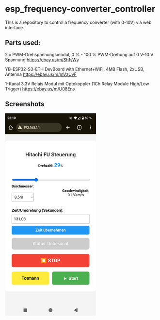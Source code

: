 # esp_frequency-converter_controller
This is a repository to control a frequency converter (with 0-10V) via web interface.

## Parts used:
2 x PWM-Drehspannungsmodul, 0 % - 100 % PWM-Drehung auf 0 V-10 V Spannung https://ebay.us/m/Sh1sWy

YB-ESP32-S3-ETH DevBoard with Ethernet+WiFi, 4MB Flash, 2xUSB, Antenna https://ebay.us/m/mVzUvF

1-Kanal 3.3V Relais Modul mit Optokoppler (1Ch Relay Module High/Low Trigger) https://ebay.us/m/U08Ens

## Screenshots
<img src="Screenshots/Screenshot_ui_1.png" alt="First Screenshot" width="300" />
